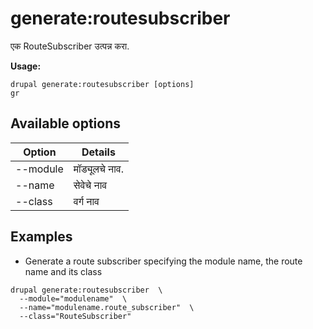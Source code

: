 # generate:routesubscriber
एक RouteSubscriber उत्पन्न करा.

**Usage:**
```
drupal generate:routesubscriber [options]
gr
```

## Available options
Option | Details
-------|-------------
--module | मॉड्यूलचे नाव.
--name | सेवेचे नाव
--class | वर्ग नाव

## Examples
* Generate a route subscriber specifying the module name, the route name and its class
```
drupal generate:routesubscriber  \
  --module="modulename"  \
  --name="modulename.route_subscriber"  \
  --class="RouteSubscriber"
```
